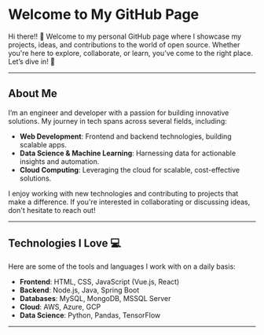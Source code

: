 # Welcome to My GitHub Page

Hi there!! 👋 Welcome to my personal GitHub page where I showcase my projects, ideas, and contributions to the world of open source. Whether you're here to explore, collaborate, or learn, you’ve come to the right place. Let’s dive in! 🚀

---

## About Me

I’m an engineer and developer with a passion for building innovative solutions. My journey in tech spans across several fields, including:

- **Web Development**: Frontend and backend technologies, building scalable apps.
- **Data Science & Machine Learning**: Harnessing data for actionable insights and automation.
- **Cloud Computing**: Leveraging the cloud for scalable, cost-effective solutions.

I enjoy working with new technologies and contributing to projects that make a difference. If you're interested in collaborating or discussing ideas, don't hesitate to reach out!

---

## Technologies I Love 💻

Here are some of the tools and languages I work with on a daily basis:

- **Frontend**: HTML, CSS, JavaScript (Vue.js, React)
- **Backend**: Node.js, Java, Spring Boot
- **Databases**: MySQL, MongoDB, MSSQL Server
- **Cloud**: AWS, Azure, GCP
- **Data Science**: Python, Pandas, TensorFlow

---